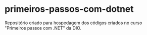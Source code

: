# primeiros-passos-com-dotnet
Repositório criado para hospedagem dos códigos criados no curso "Primeiros passos com .NET" da DIO.
